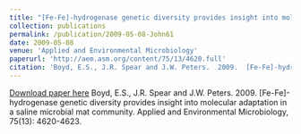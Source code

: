 ```yaml
---
title: "[Fe-Fe]-hydrogenase genetic diversity provides insight into molecular adaptation in a saline microbial mat community"
collection: publications
permalink: /publication/2009-05-08-John61
date: 2009-05-08
venue: 'Applied and Environmental Microbiology'
paperurl: 'http://aem.asm.org/content/75/13/4620.full'
citation: 'Boyd, E.S., J.R. Spear and J.W. Peters.  2009.  [Fe-Fe]-hydrogenase genetic diversity provides insight into molecular adaptation in a saline microbial mat community. Applied and Environmental Microbiology, 75(13): 4620-4623.'
---
```


<a href='http://aem.asm.org/content/75/13/4620.full'>Download paper here</a>
Boyd, E.S., J.R. Spear and J.W. Peters.  2009.  [Fe-Fe]-hydrogenase genetic diversity provides insight into molecular adaptation in a saline microbial mat community. Applied and Environmental Microbiology, 75(13): 4620-4623.
